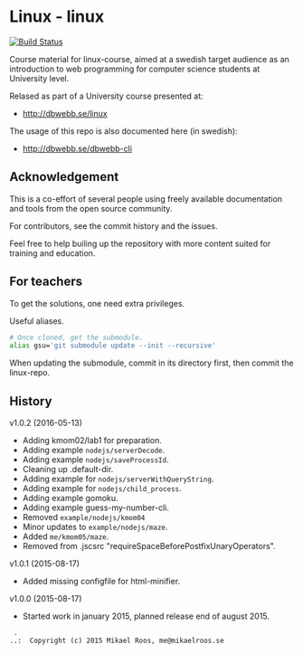 Linux - linux
===================
[![Build Status](https://travis-ci.org/mosbth/linux.svg?branch=master)](https://travis-ci.org/mosbth/linux)

Course material for linux-course, aimed at a swedish target audience as an introduction to web programming for computer science students at University level.

Relased as part of a University course presented at:

* http://dbwebb.se/linux

The usage of this repo is also documented here (in swedish):

* http://dbwebb.se/dbwebb-cli



Acknowledgement
-------------------

This is a co-effort of several people using freely available documentation and tools from the open source community.

For contributors, see the commit history and the issues.

Feel free to help builing up the repository with more content suited for training and education.



For teachers
-------------------

To get the solutions, one need extra privileges.

Useful aliases.

```bash
# Once cloned, get the submodule.
alias gsu='git submodule update --init --recursive'
```

When updating the submodule, commit in its directory first, then commit the linux-repo.



History
-------------------

v1.0.2 (2016-05-13)

* Adding kmom02/lab1 for preparation.
* Adding example `nodejs/serverDecode`.
* Adding example `nodejs/saveProcessId`.
* Cleaning up .default-dir.
* Adding example for `nodejs/serverWithQueryString`.
* Adding example for `nodejs/child_process`.
* Adding example gomoku.
* Adding example guess-my-number-cli.
* Removed `example/nodejs/kmom04`
* Minor updates to `example/nodejs/maze`.
* Added `me/kmom05/maze`.
* Removed from .jscsrc "requireSpaceBeforePostfixUnaryOperators".


v1.0.1 (2015-08-17)

* Added missing configfile for html-minifier.


v1.0.0 (2015-08-17)

* Started work in january 2015, planned release end of august 2015.



```
 .
..:  Copyright (c) 2015 Mikael Roos, me@mikaelroos.se
```
